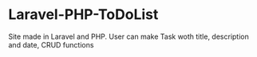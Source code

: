 # Laravel-PHP-ToDoList
 Site made in Laravel and PHP. User can make Task woth title, description and date, CRUD functions
